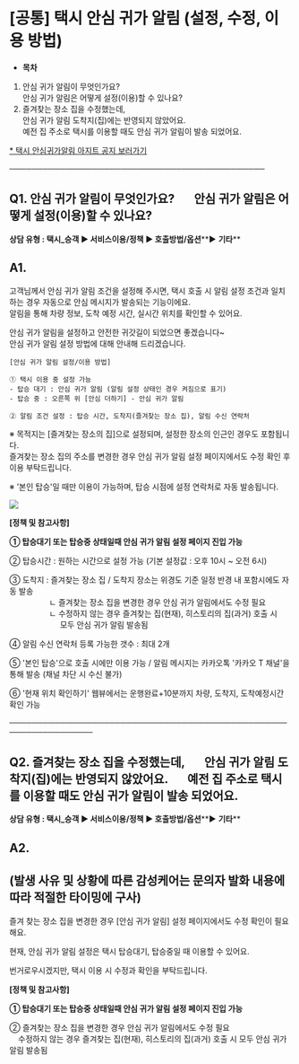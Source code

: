 # [공통] 택시 안심 귀가 알림 (설정, 수정, 이용 방법)

* **목차**

1. 안심 귀가 알림이 무엇인가요?  
   안심 귀가 알림은 어떻게 설정(이용)할 수 있나요?
2. 즐겨찾는 장소 집을 수정했는데,  
   안심 귀가 알림 도착지(집)에는 반영되지 않았어요.  
   예전 집 주소로 택시를 이용할 때도 안심 귀가 알림이 발송 되었어요.

[\* 택시 안심귀가알림 아지트 공지 보러가기](https://ext.agit.in/g/300015992/wall/402593035#comment_panel_402593151)

──────────────────────────────────────────────

**Q1. 안심 귀가 알림이 무엇인가요?       안심 귀가 알림은 어떻게 설정(이용)할 수 있나요?**
-----------------------------------------------------------

**상담 유형 : 택시\_승객 ▶ 서비스이용/정책 ▶ 호출방법/옵션****▶ **기타****

**A1.**
-------

고객님께서 안심 귀가 알림 조건을 설정해 주시면, 택시 호출 시 알림 설정 조건과 일치하는 경우 자동으로 안심 메시지가 발송되는 기능이에요.  
알림을 통해 차량 정보, 도착 예정 시간, 실시간 위치를 확인할 수 있어요.

안심 귀가 알림을 설정하고 안전한 귀갓길이 되었으면 좋겠습니다~  
안심 귀가 알림 설정 방법에 대해 안내해 드리겠습니다.

```
[안심 귀가 알림 설정/이용 방법]  
  
① 택시 이용 중 설정 가능  
- 탑승 대기 : 안심 귀가 알림 (알림 설정 상태인 경우 켜짐으로 표기)  
- 탑승 중 : 오른쪽 위 [안심 더하기] - 안심 귀가 알림  
  
② 알림 조건 설정 : 탑승 시간, 도착지(즐겨찾는 장소 집), 알림 수신 연락처
```

※ 목적지는 [즐겨찾는 장소의 집]으로 설정되며, 설정한 장소의 인근인 경우도 포함됩니다.  
즐겨찾는 장소 집의 주소를 변경한 경우 안심 귀가 알림 설정 페이지에서도 수정 확인 후 이용 부탁드립니다.

※ '본인 탑승'일 때만 이용이 가능하며, 탑승 시점에 설정 연락처로 자동 발송됩니다.

![](https://kakaomobilitysupport.zendesk.com/hc/article_attachments/39078782116505)

**[정책 및 참고사항]**

**① 탑승대기 또는 탑승중 상태일때 안심 귀가 알림 설정 페이지 진입 가능**

② 탑승시간 : 원하는 시간으로 설정 가능 (기본 설정값 : 오후 10시 ~ 오전 6시)

③ 도착지 : 즐겨찾는 장소 집 / 도착지 장소는 위경도 기준 일정 반경 내 포함시에도 자동 발송  
                  ㄴ 즐겨찾는 장소 집을 변경한 경우 안심 귀가 알림에서도 수정 필요  
                  ㄴ 수정하지 않는 경우 즐겨찾는 집(현재), 히스토리의 집(과거) 호출 시   
                       모두 안심 귀가 알림 발송됨

④ 알림 수신 연락처 등록 가능한 갯수 : 최대 2개

⑤ '본인 탑승'으로 호출 시에만 이용 가능 / 알림 메시지는 카카오톡 '카카오 T 채널'을 통해 발송 (채널 차단 시 수신 불가)

⑥ '현재 위치 확인하기' 웹뷰에서는 운행완료+10분까지 차량, 도착지, 도착예정시간 확인 가능

─────────────────────────────────────────────────────────────────

**Q2. 즐겨찾는 장소 집을 수정했는데,        안심 귀가 알림 도착지(집)에는 반영되지 않았어요.       예전 집 주소로 택시를 이용할 때도 안심 귀가 알림이 발송 되었어요.**
----------------------------------------------------------------------------------------------------------

**상담 유형 : 택시\_승객 ▶ 서비스이용/정책 ▶ 호출방법/옵션****▶ **기타****

**A2.**
-------

**(발생 사유 및 상황에 따른 감성케어는 문의자 발화 내용에 따라 적절한 타이밍에 구사)**
----------------------------------------------------

즐겨 찾는 장소 집을 변경한 경우 [안심 귀가 알림] 설정 페이지에서도 수정 확인이 필요해요.

현재, 안심 귀가 알림 설정은 택시 탑승대기, 탑승중일 때 이용할 수 있어요.

번거로우시겠지만, 택시 이용 시 수정과 확인을 부탁드립니다.

**[정책 및 참고사항]**

**① 탑승대기 또는 탑승중 상태일때 안심 귀가 알림 설정 페이지 진입 가능**

② 즐겨찾는 장소 집을 변경한 경우 안심 귀가 알림에서도 수정 필요  
    수정하지 않는 경우 즐겨찾는 집(현재), 히스토리의 집(과거) 호출 시 모두 안심 귀가 알림 발송됨